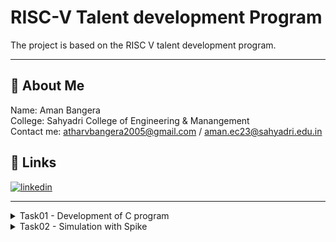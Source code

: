 
# RISC-V Talent development Program

The project is based on the RISC V talent development program.
***
## 🚀 About Me 

Name: Aman Bangera <br>
College: Sahyadri College of Engineering & Manangement<br>
Contact me: atharvbangera2005@gmail.com / aman.ec23@sahyadri.edu.in<br>

## 🔗 Links
[![linkedin](https://img.shields.io/badge/linkedin-0A66C2?style=for-the-badge&logo=linkedin&logoColor=white)](https://www.linkedin.com/in/amanbangera?utm_source=share&utm_campaign=share_via&utm_content=profile&utm_medium=android_app)


---
<details>
  <summary>Task01 - Development of C program</summary>

---
### Step01: Fire up the terminal 
```bash
vsduser@vsduser-VirtualBox:~$
```

---

### Step02: change the directory to home
```bash
cd
```

---

### Step03: open leafpad  
```bash
leafpad sum1ton.c &
```

---

### Step04: Write the code
```c
#include<stdio.h>
int main(){
    int sum = 0, n = 100, i;
    for(i=0; i<=n; i++){
        sum+=i;
        printf("The sum from 1 to 100: %d \n", sum);
    }
    return 0;
}
```

---

### Step05: Save the file and run the following prompt in terminal to compile the program 
```bash
gcc sum1ton.c
```

---

### Step05: run the program
```bash
./a.out
```
![run](https://github.com/amanbangeraa/samsung-riscv/blob/main/Task01/01-output.png?raw=true)

---

### Step07: Compile the program in Assembly
```bash
riscv64-unknown-elf-gcc -O1 -mabi=lp64 -march=rv6 4i-o sum1ton.o sum1ton.c
```
![assembly](https://github.com/amanbangeraa/samsung-riscv/blob/main/Task01/04-assembydump.png?raw=true)


---

### Step08: disassemble the sum1ton.o object file for the RISC-V 64-bit architecture, displaying its assembly instructions
```bash
riscv64-unknown-elf-objdump -d sum1ton.o
```

---

### Step09: disassemble the sum1ton.o object file for the RISC-V 64-bit architecture, enable easy scrolling
```bash
riscv64-unknown-elf-objdump -d sum1ton.o | less
```
![step09](https://github.com/amanbangeraa/samsung-riscv/blob/main/Task01/05-assemblydumpless.png?raw=true)


---

### Step10: Search for the main section
![obj2](https://github.com/amanbangeraa/samsung-riscv/blob/main/Task01/06-searchmain.png?raw=true)


---

### Step10: observe the begining and final bit and count the number of instructions executed using a programmable calculator and verify with the code
![obj2](https://github.com/amanbangeraa/samsung-riscv/blob/main/Task01/08-bitcalculation2.png?raw=true)

### Step 12: Compare the results with optimizations (-Ofast)
```bash
riscv64-unknown-elf-gcc -Ofast -mabi=lp64 -march=rv6 4i-o sum1ton.o sum1ton.c
```

Once you have the optimized object file, disassemble it again:
```bash
riscv64-unknown-elf-objdump -d sum1ton.o | less
```
Then, perform the same search for main and instruction count calculations to compare with the non-optimized version.

</details>
<details>
  <summary>Task02 - Simulation with Spike</summary>
  
  ### Step01: Compile the program
  ```bash
  gcc sum1ton.c
  ```
  
</details>
